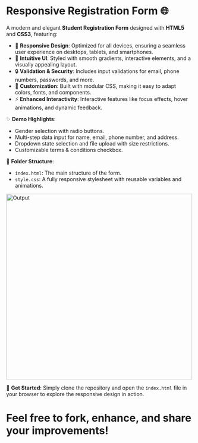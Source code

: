 # Responsive Registration Form 🌐

A modern and elegant **Student Registration Form** designed with **HTML5** and **CSS3**, featuring:

- 📱 **Responsive Design**: Optimized for all devices, ensuring a seamless user experience on desktops, tablets, and smartphones.
- 🎨 **Intuitive UI**: Styled with smooth gradients, interactive elements, and a visually appealing layout.
- 🔒 **Validation & Security**: Includes input validations for email, phone numbers, passwords, and more.
- 🌈 **Customization**: Built with modular CSS, making it easy to adapt colors, fonts, and components.
- ⚡ **Enhanced Interactivity**: Interactive features like focus effects, hover animations, and dynamic feedback.

✨ **Demo Highlights**:
- Gender selection with radio buttons.
- Multi-step data input for name, email, phone number, and address.
- Dropdown state selection and file upload with size restrictions.
- Customizable terms & conditions checkbox.

📂 **Folder Structure**:
- `index.html`: The main structure of the form.
- `style.css`: A fully responsive stylesheet with reusable variables and animations.

<img src="C:\Users\ACER\Downloads\Responsive Registration Form using HTML and CSS main\Responsive-Registration-Form-using-HTML-and-CSS-main\output" alt="Output" width="500" />


🚀 **Get Started**:
Simply clone the repository and open the `index.html` file in your browser to explore the responsive design in action.


# Feel free to fork, enhance, and share your improvements!
